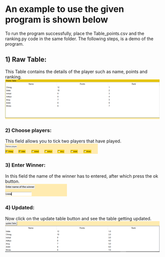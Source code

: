 # An example to use the given program is shown below
To run the program successfully, place the Table_points.csv and the ranking.py code in the same folder.
The following steps, is a demo of the program.

## 1) Raw Table:
This Table contains the details of the player such as name, points and ranking.
<br />
<img src="table.png" alt="drawing" width="500"/>
<br />

### 2) Choose players:
This field allows you to tick two players that have played. 
<br />
<img src="Choose_players.png" alt="drawing" width="300"/>
<br />

### 3) Enter Winner:
In this field the name of the winner has to entered, after which press the ok button.
<br />
<img src="winner.png" alt="drawing" width="200"/>
<br />

### 4) Updated:
Now click on the update table button and see the table getting updated.
<br />
<img src="updated.png" alt="drawing" width="500"/>
<br />
